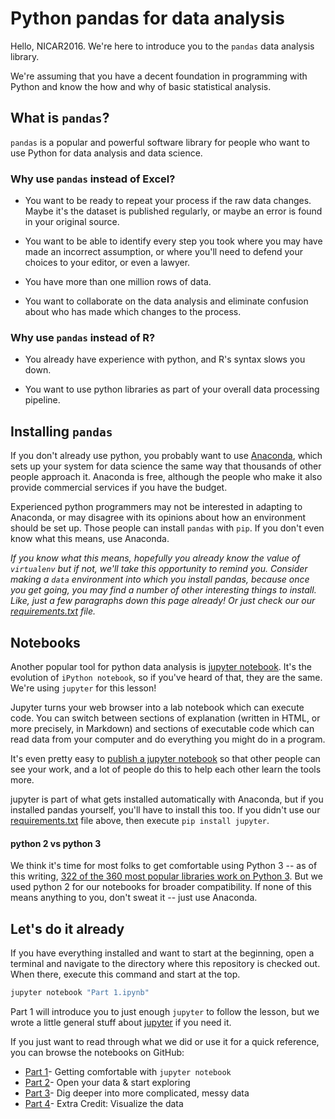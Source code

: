 # Python pandas for data analysis

Hello, NICAR2016. We're here to introduce you to the `pandas` data analysis library.

We're assuming that you have a decent foundation in programming with Python and know the how and why of basic statistical analysis.

## What is `pandas`?

`pandas` is a popular and powerful software library for people who want to use Python for data analysis and data science.

### Why use `pandas` instead of Excel?

* You want to be ready to repeat your process if the raw data changes. Maybe it's the dataset is published regularly, or maybe an error is found in your original source.

* You want to be able to identify every step you took where you may have made an incorrect assumption, or where you'll need to defend your choices to your editor, or even a lawyer.

* You have more than one million rows of data.

* You want to collaborate on the data analysis and eliminate confusion about who has made which changes to the process.

### Why use `pandas` instead of R?

* You already have experience with python, and R's syntax slows you down.

* You want to use python libraries as part of your overall data processing pipeline.


## Installing `pandas`

If you don't already use python, you probably want to use [Anaconda](https://www.continuum.io/why-anaconda), which sets up your system for data science the same way that thousands of other people approach it. Anaconda is free, although the people who make it also provide commercial services if you have the budget.

Experienced python programmers may not be interested in adapting to Anaconda, or may disagree with its opinions about how an environment should be set up. Those people can install `pandas` with `pip`. If you don't even know what this means, use Anaconda.

_If you know what this means, hopefully you already know the value of `virtualenv` but if not, we'll take this opportunity to remind you. Consider making a `data` environment into which you install pandas, because once you get going, you may find a number of other interesting things to install. Like, just a few paragraphs down this page already! Or just check our our [requirements.txt](requirements.txt) file._

## Notebooks

Another popular tool for python data analysis is [jupyter notebook](http://jupyter.org/). It's the evolution of `iPython notebook`, so if you've heard of that, they are the same. We're using `jupyter` for this lesson!

Jupyter turns your web browser into a lab notebook which can execute code. You can switch between sections of explanation (written in HTML, or more precisely, in Markdown) and sections of executable code which can read data from your computer and do everything you might do in a program.  

It's even pretty easy to [publish a jupyter notebook](http://nbviewer.jupyter.org/github/pybokeh/ipython_notebooks/blob/master/pandas/PandasCheatSheet.ipynb) so that other people can see your work, and a lot of people do this to help each other learn the tools more.

jupyter is part of what gets installed automatically with Anaconda, but if you installed pandas yourself, you'll have to install this too. If you didn't use our [requirements.txt](requirements.txt) file above, then execute `pip install jupyter`.

#### python 2 vs python 3

We think it's time for most folks to get comfortable using Python 3 -- as of this writing, [322 of the 360 most popular libraries work on Python 3](http://py3readiness.org/). But we used python 2 for our notebooks for broader compatibility. If none of this means anything to you, don't sweat it -- just use Anaconda.

## Let's do it already

If you have everything installed and want to start at the beginning, open a terminal and navigate to the directory where this repository is checked out. When there, execute this command and start at the top.

```bash
jupyter notebook "Part 1.ipynb"
```
Part 1 will introduce you to just enough `jupyter` to follow the lesson, but  we wrote a little general stuff about [jupyter](jupyter.md) if you need it.

If you just want to read through what we did or use it for a quick reference, you can browse the notebooks on GitHub:

* [Part 1](Part%201.ipynb)- Getting comfortable with `jupyter notebook`
* [Part 2](Part%202.ipynb)- Open your data & start exploring
* [Part 3](Part%203.ipynb)- Dig deeper into more complicated, messy data
* [Part 4](Part%204.ipynb)- Extra Credit: Visualize the data

